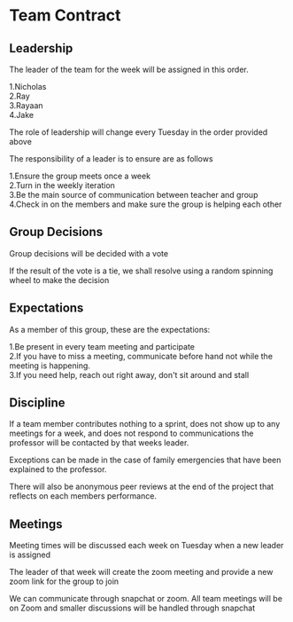 # Team Contract

Leadership
------
The leader of the team for the week will be assigned in this order.
    
1.Nicholas  
2.Ray  
3.Rayaan  
4.Jake
    
The role of leadership will change every Tuesday in the order provided above

The responsibility of a leader is to ensure are as follows
    
1.Ensure the group meets once a week  
2.Turn in the weekly iteration  
3.Be the main source of communication between teacher and group  
4.Check in on the members and make sure the group is helping each other  
    
Group Decisions
------
Group decisions will be decided with a vote
 
If the result of the vote is a tie, we shall resolve using a random spinning wheel to make the decision
 
Expectations
------
As a member of this group, these are the expectations:
 
1.Be present in every team meeting and participate  
2.If you have to miss a meeting, communicate before hand not while the meeting is happening.  
3.If you need help, reach out right away, don't sit around and stall  
 
Discipline
------
If a team member contributes nothing to a sprint, does not show up to any meetings for a week, and does not respond to communications the professor will be contacted by that weeks leader. 

Exceptions can be made in the case of family emergencies that have been explained to the professor. 
 
There will also be anonymous peer reviews at the end of the project that reflects on each members performance.
 
Meetings
------
Meeting times will be discussed each week on Tuesday when a new leader is assigned
 
The leader of that week will create the zoom meeting and provide a new zoom link for the group to join
 
We can communicate through snapchat or zoom. All team meetings will be on Zoom and smaller discussions will be handled through snapchat
